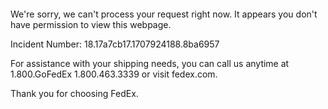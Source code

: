  	


 	

We're sorry, we can't process your request right now. It appears you don't have permission to view this webpage.


Incident Number: 18.17a7cb17.1707924188.8ba6957





For assistance with your shipping needs, you can call us anytime at 1.800.GoFedEx 1.800.463.3339 or visit fedex.com.




Thank you for choosing FedEx.